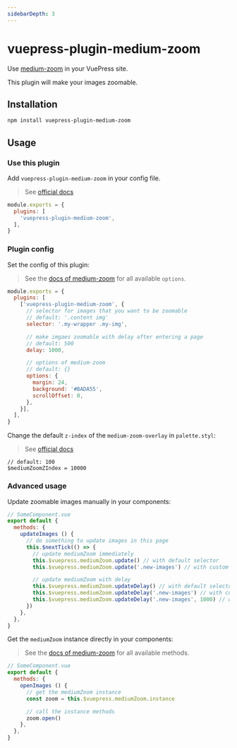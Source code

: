 ```yaml
---
sidebarDepth: 3
---
```


# vuepress-plugin-medium-zoom <GitHubLink repo="vuepress/vuepress-plugin-medium-zoom"/>

Use [medium-zoom](https://github.com/francoischalifour/medium-zoom) in your VuePress site.

This plugin will make your images zoomable.

## Installation

```sh
npm install vuepress-plugin-medium-zoom
```

## Usage

### Use this plugin

Add `vuepress-plugin-medium-zoom` in your config file.

> See [official docs](https://v1.vuepress.vuejs.org/plugin/using-a-plugin.html)

```js
module.exports = {
  plugins: [
    'vuepress-plugin-medium-zoom',
  ],
}
```

### Plugin config

Set the config of this plugin:

> See the [docs of medium-zoom](https://github.com/francoischalifour/medium-zoom#options) for all available `options`.

```js
module.exports = {
  plugins: [
    ['vuepress-plugin-medium-zoom', {
      // selector for images that you want to be zoomable
      // default: '.content img'
      selector: '.my-wrapper .my-img',

      // make imgaes zoomable with delay after entering a page
      // default: 500
      delay: 1000,

      // options of medium-zoom
      // default: {}
      options: {
        margin: 24,
        background: '#BADA55',
        scrollOffset: 0,
      },
    }],
  ],
}
```

Change the default `z-index` of the `medium-zoom-overlay` in `palette.styl`:

> See [official docs](https://v1.vuepress.vuejs.org/config/#palette-styl)

```stylus
// default: 100
$mediumZoomZIndex = 10000
```

### Advanced usage

Update zoomable images manually in your components:

```js
// SomeComponent.vue
export default {
  methods: {
    updateImages () {
      // do something to update images in this page
      this.$nextTick(() => {
        // update mediumZoom immediately
        this.$vuepress.mediumZoom.update() // with default selector
        this.$vuepress.mediumZoom.update('.new-images') // with custom selector

        // update mediumZoom with delay
        this.$vuepress.mediumZoom.updateDelay() // with default selector and delay
        this.$vuepress.mediumZoom.updateDelay('.new-images') // with custom selector and default delay
        this.$vuepress.mediumZoom.updateDelay('.new-images', 1000) // with custom selector and delay
      })
    },
  },
}
```

Get the `mediumZoom` instance directly in your components:

> See the [docs of medium-zoom](https://github.com/francoischalifour/medium-zoom#methods) for all available methods.

```js
// SomeComponent.vue
export default {
  methods: {
    openImages () {
      // get the mediumZoom instance
      const zoom = this.$vuepress.mediumZoom.instance

      // call the instance methods
      zoom.open()
    },
  },
}
```
